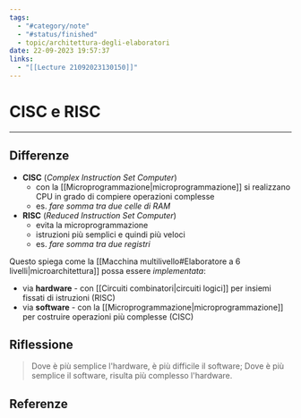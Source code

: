 ```yaml
---
tags:
  - "#category/note"
  - "#status/finished"
  - topic/architettura-degli-elaboratori
date: 22-09-2023 19:57:37
links:
  - "[[Lecture 21092023130150]]"
---
```

# CISC e RISC
---
## Differenze
- **CISC** (_Complex Instruction Set Computer_)
	- con la [[Microprogrammazione|microprogrammazione]] si realizzano CPU in grado di compiere operazioni complesse
	- es. _fare somma tra due celle di RAM_
- **RISC** (_Reduced Instruction Set Computer_)
	- evita la microprogrammazione
	- istruzioni più semplici e quindi più veloci
	- es. _fare somma tra due registri_

Questo spiega come la [[Macchina multilivello#Elaboratore a 6 livelli|microarchitettura]] possa essere _implementata_:
- via **hardware** - con [[Circuiti combinatori|circuiti logici]] per insiemi fissati di istruzioni (RISC)
- via **software** - con la [[Microprogrammazione|microprogrammazione]] per costruire operazioni più complesse (CISC)

## Riflessione
> Dove è più semplice l'hardware, è più difficile il software;
> Dove è più semplice il software, risulta più complesso l'hardware.

## Referenze